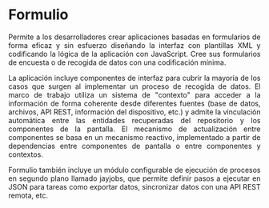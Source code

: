 # Formulio

<div style="text-align: justify;">
    <p>Permite a los desarrolladores crear aplicaciones basadas en formularios de forma eficaz y sin esfuerzo diseñando la interfaz con plantillas XML y codificando la lógica de la aplicación con JavaScript. Cree sus formularios de encuesta o de recogida de datos con una codificación mínima.</p>
    <p>La aplicación incluye componentes de interfaz para cubrir la mayoría de los casos que surgen al implementar un proceso de recogida de datos. El marco de trabajo utiliza un sistema de "contexto" para acceder a la información de forma coherente desde diferentes fuentes (base de datos, archivos, API REST, información del dispositivo, etc.) y admite la vinculación automática entre las entidades recuperadas del repositorio y los componentes de la pantalla. El mecanismo de actualización entre componentes se basa en un mecanismo reactivo, implementado a partir de dependencias entre componentes de pantalla o entre componentes y contextos.</p>
    <p>Formulio también incluye un módulo configurable de ejecución de procesos en segundo plano llamado jayjobs, que permite definir pasos a ejecutar en JSON para tareas como exportar datos, sincronizar datos con una API REST remota, etc.</p>
</div>